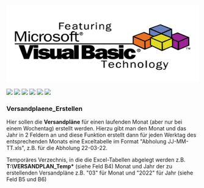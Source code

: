 ![](https://github.com/mookwi/Versandplaene_Erstellen/blob/main/VBA_600x240.png)

![](https://img.shields.io/github/stars/mookwi/Versandplaene_Erstellen.svg)
![](https://img.shields.io/github/forks/mookwi/Versandplaene_Erstellen.svg) 
![](https://img.shields.io/github/tag/mookwi/Versandplaene_Erstellen.svg)
![](https://img.shields.io/github/release/mookwi/Versandplaene_Erstellen.svg)
![](https://img.shields.io/github/issues/mookwi/Versandplaene_Erstellen.svg)
![](https://img.shields.io/bower/v/Versandplaene_Erstellen.svg)

### Versandplaene_Erstellen
Hier sollen die **Versandpläne** für einen laufenden Monat (aber nur bei einem Wochentag)
erstellt werden. Hierzu gibt man den Monat und das Jahr in 2 Feldern an und diese
Funktion erstellt dann für jeden Werktag des entsprechenden Monats eine Exceltabelle
im Format "Abholung JJ-MM-TT.xls", z.B. für die Abholung 22-03-22.

Temporäres Verzechnis, in die die Excel-Tabellen abgelegt werden z.B. 
**T:\VERSANDPLAN\_Temp\*** (siehe Feld B4) Monat und Jahr der zu erstellenden Versandpläne
z.B. "03" für Monat und "2022" für Jahr (siehe Feld B5 und B6)
